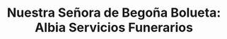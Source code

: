 ---
title: "Nuestra Señora de Begoña Bolueta: Albia Servicios Funerarios"
url: /bilbo/nuestra-senora-de-begona-bolueta-albia-servicios-funerarios/
shop: directores de funerarias
---